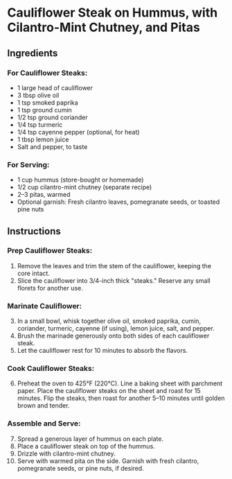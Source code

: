 # Cauliflower Steak on Hummus, with Cilantro-Mint Chutney, and Pitas

## Ingredients
### For Cauliflower Steaks:
- 1 large head of cauliflower
- 3 tbsp olive oil
- 1 tsp smoked paprika
- 1 tsp ground cumin
- 1/2 tsp ground coriander
- 1/4 tsp turmeric
- 1/4 tsp cayenne pepper (optional, for heat)
- 1 tbsp lemon juice
- Salt and pepper, to taste

### For Serving:
- 1 cup hummus (store-bought or homemade)
- 1/2 cup cilantro-mint chutney (separate recipe)
- 2–3 pitas, warmed
- Optional garnish: Fresh cilantro leaves, pomegranate seeds, or toasted pine nuts

## Instructions
### Prep Cauliflower Steaks:
1. Remove the leaves and trim the stem of the cauliflower, keeping the core intact.
2. Slice the cauliflower into 3/4-inch thick "steaks." Reserve any small florets for another use.

### Marinate Cauliflower:
3. In a small bowl, whisk together olive oil, smoked paprika, cumin, coriander, turmeric, cayenne (if using), lemon juice, salt, and pepper.
4. Brush the marinade generously onto both sides of each cauliflower steak.
5. Let the cauliflower rest for 10 minutes to absorb the flavors.

### Cook Cauliflower Steaks:
6. Preheat the oven to 425°F (220°C). Line a baking sheet with parchment paper. Place the cauliflower steaks on the sheet and roast for 15 minutes. Flip the steaks, then roast for another 5–10 minutes until golden brown and tender.

### Assemble and Serve:
7. Spread a generous layer of hummus on each plate.
8. Place a cauliflower steak on top of the hummus.
9. Drizzle with cilantro-mint chutney.
10. Serve with warmed pita on the side. Garnish with fresh cilantro, pomegranate seeds, or pine nuts, if desired.
